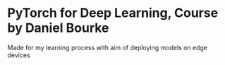 # PyTorch for Deep Learning, Course by Daniel Bourke
Made for my learning process with aim of deploying models on edge devices
